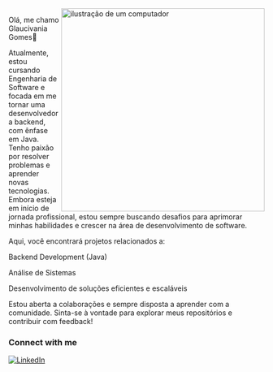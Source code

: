 
<img src="https://raw.githubusercontent.com/MicaelliMedeiros/micaellimedeiros/master/image/computer-illustration.png" alt="ilustração de um computador" min-width="400px" max-width="400px" width="400px" align="right">

<p align="left"> 
  Olá, me chamo Glaucivania Gomes👋
  
Atualmente, estou cursando Engenharia de Software e focada em me tornar uma desenvolvedora backend, com ênfase em Java. Tenho paixão por resolver problemas e aprender novas tecnologias. Embora esteja em início de jornada profissional, estou sempre buscando desafios para aprimorar minhas habilidades e crescer na área de desenvolvimento de software.

Aqui, você encontrará projetos relacionados a:

Backend Development (Java)

Análise de Sistemas

Desenvolvimento de soluções eficientes e escaláveis

Estou aberta a colaborações e sempre disposta a aprender com a comunidade. Sinta-se à vontade para explorar meus repositórios e contribuir com feedback!

### Connect with me

[![LinkedIn](https://img.shields.io/badge/-LinkedIn-000?style=for-the-badge&logo=linkedin&logoColor=FF00F6&color:FFF)](https://www.linkedin.com/in/glaucivania-gomes/)
</p>
